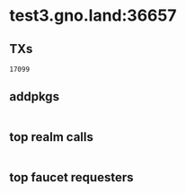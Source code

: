 # test3.gno.land:36657

## TXs
```
17099
```

## addpkgs
```
```

## top realm calls
```
```

## top faucet requesters
```
```

